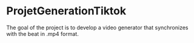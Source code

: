 # ProjetGenerationTiktok
The goal of the project is to develop a video generator that synchronizes with the beat in .mp4 format.
